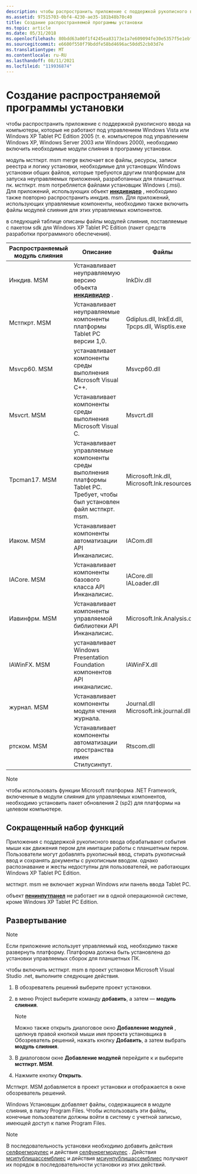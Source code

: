 ```yaml
---
description: чтобы распространить приложение с поддержкой рукописного ввода на компьютеры, которые не работают под управлением Windows Vista или Windows XP Tablet PC Edition 2005 (т. е. компьютеров под управлением Windows XP, Windows Server 2003 или Windows 2000), необходимо включить необходимые модули слияния в программу установки.
ms.assetid: 97515703-0bf4-4230-ae35-181b48b70c40
title: Создание распространяемой программы установки
ms.topic: article
ms.date: 05/31/2018
ms.openlocfilehash: 80bdd63a00f1f4245ea83173e1a7e609094fe30e5357f5e1ebf3d6da63182cde
ms.sourcegitcommit: e6600f550f79bddfe58bd4696ac50dd52cb03d7e
ms.translationtype: MT
ms.contentlocale: ru-RU
ms.lasthandoff: 08/11/2021
ms.locfileid: "119936874"
---
```

# <a name="creating-a-redistributable-setup"></a>Создание распространяемой программы установки

чтобы распространить приложение с поддержкой рукописного ввода на компьютеры, которые не работают под управлением Windows Vista или Windows XP Tablet PC Edition 2005 (т. е. компьютеров под управлением Windows XP, Windows Server 2003 или Windows 2000), необходимо включить необходимые модули слияния в программу установки.

модуль мстпкрт. msm merge включает все файлы, ресурсы, записи реестра и логику установки, необходимые для установщик Windows установки общих файлов, которые требуются другим платформам для запуска неуправляемых приложений, разработанных для планшетных пк. мстпкрт. msm потребляется файлами установщик Windows (.msi). Для приложений, использующих объект [**инкдивидер**](inkdivider-class.md) , необходимо также повторно распространить инкдив. msm. Для приложений, использующих управляемые компоненты, необходимо также включить файлы модулей слияния для этих управляемых компонентов.

в следующей таблице описаны файлы модулей слияния, поставляемые с пакетом sdk для Windows XP Tablet PC Edition (пакет средств разработки программного обеспечения).



| Распространяемый модуль слияния | Описание                                                                                                                    | Файлы                                                       |
|------------------------------|--------------------------------------------------------------------------------------------------------------------------------|-------------------------------------------------------------|
| Инкдив. MSM<br/>        | Устанавливает неуправляемую версию объекта [**инкдивидер**](inkdivider-class.md) .<br/>                                | InkDiv.dll<br/>                                       |
| Мстпкрт. MSM<br/>       | Устанавливает неуправляемые компоненты платформы Tablet PC версии 1,0.<br/>                                            | Gdiplus.dll, InkEd.dll, Tpcps.dll, Wisptis.exe<br/>   |
| Msvcp60. MSM<br/>       | устанавливает компоненты среды выполнения Microsoft Visual C++.<br/>                                                            | Msvcp60.dll<br/>                                      |
| Msvcrt. MSM<br/>        | Устанавливает компоненты среды выполнения Microsoft Visual C.<br/>                                                              | Msvcrt.dll<br/>                                       |
| Tpcman17. MSM<br/>      | Устанавливает управляемые компоненты среды выполнения платформы Tablet PC. Требует, чтобы был установлен файл мстпкрт. msm.<br/> | Microsoft.Ink.dll, Microsoft.Ink.resources.dll<br/>   |
| Иаком. MSM<br/>         | Устанавливает компоненты автоматизации API Инканалисис.<br/>                                                          | IACom.dll<br/>                                        |
| IACore. MSM<br/>        | Устанавливает компоненты базового класса API Инканалисис.<br/>                                                          | IACore.dll<br/> IALoader.dll<br/>               |
| Иавинфрм. MSM<br/>      | Устанавливает компоненты управляемой библиотеки API Инканалисис.<br/>                                                     | Microsoft.Ink.Analysis.dll<br/>                       |
| IAWinFX. MSM<br/>       | устанавливает Windows Presentation Foundation компонентов API инканалисис.<br/>                                     | IAWinFX.dll<br/>                                      |
| журнал. MSM<br/>       | Устанавливает компоненты модуля чтения журнала.<br/>                                                                             | Journal.dll<br/> Microsoft.ink.journal.dll<br/> |
| ртском. MSM<br/>        | Устанавливает компоненты автоматизации пространства имен Стилусинпут.<br/>                                                    | Rtscom.dll<br/>                                       |



 

> [!Note]  
> чтобы использовать функции Microsoft платформа .NET Framework, включенные в модули слияния для управляемых компонентов, необходимо установить пакет обновления 2 (sp2) для платформы на целевом компьютере.

 

## <a name="reduced-feature-set"></a>Сокращенный набор функций

Приложения с поддержкой рукописного ввода обрабатывают события мыши как движения пером для имитации работы с планшетным пером. Пользователи могут добавлять рукописный ввод, стирать рукописный ввод и сохранять документы с рукописным вводом. однако распознавание и жесты недоступны для пользователей, не работающих Windows XP Tablet PC Edition.

мстпкрт. msm не включает журнал Windows или панель ввода Tablet PC.

объект [**пенинпутпанел**](peninputpanel-class.md) не работает ни в одной операционной системе, кроме Windows XP Tablet PC Edition.

## <a name="deployment"></a>Развертывание

> [!Note]  
> Если приложение использует управляемый код, необходимо также развернуть платформу. Платформа должна быть установлена до установки управляемых сборок для планшетных ПК.

 

чтобы включить мстпкрт. msm в проект установки Microsoft Visual Studio .net, выполните следующие действия.

1.  В обозреватель решений выберите проект установки.
2.  в меню Project выберите команду **добавить**, а затем — **модуль слияния**.
    > [!Note]  
    > Можно также открыть диалоговое окно **Добавление модулей** , щелкнув правой кнопкой мыши имя проекта установщика в Обозреватель решений, нажать кнопку **Добавить**, а затем выбрать **модуль слияния**.

     

3.  В диалоговом окне **Добавление модулей** перейдите к и выберите **мстпкрт. MSM**.
4.  Нажмите кнопку **Открыть**.

Мстпкрт. MSM добавляется в проект установки и отображается в окне обозреватель решений.

Windows Установщик добавляет файлы, содержащиеся в модуле слияния, в папку Program Files. Чтобы использовать эти файлы, конечные пользователи должны войти в систему с учетной записью, имеющей доступ к папке Program Files.

> [!Note]  
> В последовательность установки необходимо добавить действия [селфрегмодулес](../msi/selfregmodules-action.md) и действия [селфунрегмодулес](../msi/selfunregmodules-action.md) . Действия [мсипублишассемблиес](../msi/msipublishassemblies-action.md) и действия [мсиунпублишассемблиес](/windows/desktop/Msi/msiunpublishassemblies-action) получают их порядок в последовательности установки из этих действий.

 

 

